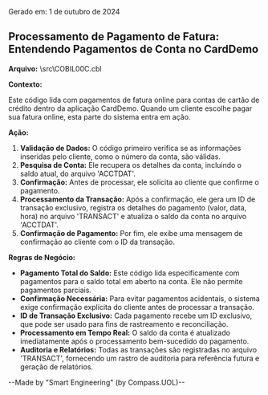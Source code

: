 Gerado em: 1 de outubro de 2024

## Processamento de Pagamento de Fatura: Entendendo Pagamentos de Conta no CardDemo

**Arquivo:**  \src\COBIL00C.cbl

**Contexto:**

Este código lida com pagamentos de fatura online para contas de cartão de crédito dentro da aplicação CardDemo. Quando um cliente escolhe pagar sua fatura online, esta parte do sistema entra em ação.

**Ação:**

1. **Validação de Dados:** O código primeiro verifica se as informações inseridas pelo cliente, como o número da conta, são válidas.
2. **Pesquisa de Conta:** Ele recupera os detalhes da conta, incluindo o saldo atual, do arquivo 'ACCTDAT'.
3. **Confirmação:** Antes de processar, ele solicita ao cliente que confirme o pagamento.
4. **Processamento da Transação:** Após a confirmação, ele gera um ID de transação exclusivo, registra os detalhes do pagamento (valor, data, hora) no arquivo 'TRANSACT' e atualiza o saldo da conta no arquivo 'ACCTDAT'.
5. **Confirmação de Pagamento:** Por fim, ele exibe uma mensagem de confirmação ao cliente com o ID da transação.

**Regras de Negócio:**

* **Pagamento Total do Saldo:** Este código lida especificamente com pagamentos para o saldo total em aberto na conta. Ele não permite pagamentos parciais.
* **Confirmação Necessária:** Para evitar pagamentos acidentais, o sistema exige confirmação explícita do cliente antes de processar a transação.
* **ID de Transação Exclusivo:** Cada pagamento recebe um ID exclusivo, que pode ser usado para fins de rastreamento e reconciliação.
* **Processamento em Tempo Real:** O saldo da conta é atualizado imediatamente após o processamento bem-sucedido do pagamento.
* **Auditoria e Relatórios:** Todas as transações são registradas no arquivo 'TRANSACT', fornecendo um rastro de auditoria para referência futura e geração de relatórios.

--Made by "Smart Engineering" (by Compass.UOL)--